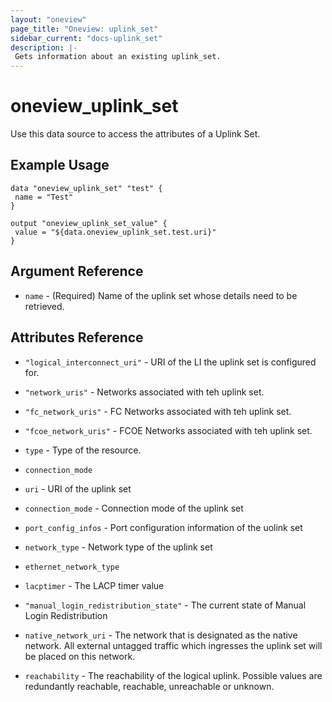 ```yaml
---
layout: "oneview"
page_title: "Oneview: uplink_set"
sidebar_current: "docs-uplink_set"
description: |-
 Gets information about an existing uplink_set.
---
```


# oneview\_uplink_set

Use this data source to access the attributes of a Uplink Set.

## Example Usage

```hcl
data "oneview_uplink_set" "test" {
 name = "Test"
}

output "oneview_uplink_set_value" {
 value = "${data.oneview_uplink_set.test.uri}"
}
```

## Argument Reference

* `name` - (Required) Name of the uplink set whose details need to be retrieved.

## Attributes Reference

* `"logical_interconnect_uri"` - URI of the LI the uplink set is configured for.

* `"network_uris"` - Networks associated with teh uplink set.

* `"fc_network_uris"` - FC Networks associated with teh uplink set.

* `"fcoe_network_uris"` - FCOE Networks associated with teh uplink set.

* `type` - Type of the resource.

* `connection_mode`

* `uri` - URI of the uplink set

* `connection_mode` - Connection mode of the uplink set

* `port_config_infos` - Port configuration information of the uolink set

* `network_type` - Network type of the uplink set

* `ethernet_network_type`

* `lacptimer` - The LACP timer value

* `"manual_login_redistribution_state"` - The current state of Manual Login Redistribution

* `native_network_uri` -  The network that is designated as the native network. All external untagged traffic which ingresses the uplink set will be placed on this network. 

* `reachability` -  The reachability of the logical uplink. Possible values are redundantly reachable, reachable, unreachable or unknown. 
